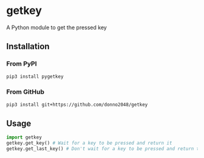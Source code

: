 # getkey

A Python module to get the pressed key

## Installation

### From PyPI

```sh
pip3 install pygetkey
```

### From GitHub

```sh
pip3 install git+https://github.com/donno2048/getkey
```

## Usage

```py
import getkey
getkey.get_key() # Wait for a key to be pressed and return it
getkey.get_last_key() # Don't wait for a key to be pressed and return the last pressed key (mainly for "async" loops)
```
